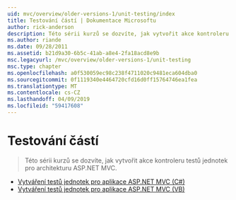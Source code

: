 ```yaml
---
uid: mvc/overview/older-versions-1/unit-testing/index
title: Testování částí | Dokumentace Microsoftu
author: rick-anderson
description: Této sérii kurzů se dozvíte, jak vytvořit akce kontroleru testů jednotek pro architekturu ASP.NET MVC.
ms.author: riande
ms.date: 09/28/2011
ms.assetid: b21d9a30-6b5c-41ab-a8e4-2fa18acd8e9b
msc.legacyurl: /mvc/overview/older-versions-1/unit-testing
msc.type: chapter
ms.openlocfilehash: a0f530059ec98c238f4711020c9481eca604dba0
ms.sourcegitcommit: 0f1119340e4464720cfd16d0ff15764746ea1fea
ms.translationtype: MT
ms.contentlocale: cs-CZ
ms.lasthandoff: 04/09/2019
ms.locfileid: "59417608"
---
```

# <a name="unit-testing"></a>Testování částí

> Této sérii kurzů se dozvíte, jak vytvořit akce kontroleru testů jednotek pro architekturu ASP.NET MVC.


- [Vytváření testů jednotek pro aplikace ASP.NET MVC (C#)](creating-unit-tests-for-asp-net-mvc-applications-cs.md)
- [Vytváření testů jednotek pro aplikace ASP.NET MVC (VB)](creating-unit-tests-for-asp-net-mvc-applications-vb.md)
